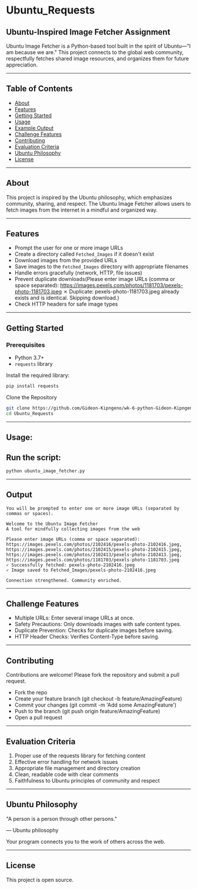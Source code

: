 # Ubuntu_Requests

## Ubuntu-Inspired Image Fetcher Assignment 

Ubuntu Image Fetcher is a Python-based tool built in the spirit of Ubuntu—"I am because we are." This project connects to the global web community, respectfully fetches shared image resources, and organizes them for future appreciation.

---

## Table of Contents

- [About](#about)
- [Features](#features)
- [Getting Started](#getting-started)
- [Usage](#usage)
- [Example Output](#example-output)
- [Challenge Features](#challenge-features)
- [Contributing](#contributing)
- [Evaluation Criteria](#evaluation-criteria)
- [Ubuntu Philosophy](#ubuntu-philosophy)
- [License](#license)

---

## About

This project is inspired by the Ubuntu philosophy, which emphasizes community, sharing, and respect. The Ubuntu Image Fetcher allows users to fetch images from the internet in a mindful and organized way.

---

## Features

- Prompt the user for one or more image URLs
- Create a directory called `Fetched_Images` if it doesn't exist
- Download images from the provided URLs
- Save images to the `Fetched_Images` directory with appropriate filenames
- Handle errors gracefully (network, HTTP, file issues)
- Prevent duplicate downloads(Please enter image URLs (comma or space separated): https://images.pexels.com/photos/1181703/pexels-photo-1181703.jpeg
✗ Duplicate: pexels-photo-1181703.jpeg already exists and is identical. Skipping download.)
- Check HTTP headers for safe image types

---

## Getting Started

### Prerequisites

- Python 3.7+
- `requests` library

Install the required library:

````bash
pip install requests
````

Clone the Repository
```` bash
git clone https://github.com/Gideon-Kipngeno/wk-6-python-Gideon-Kipngeno_Ubuntu_Requests.git
cd Ubuntu_Requests
````
---

## Usage: 

## Run the script:
```` bash
python ubuntu_image_fetcher.py
````
---

## Output

    You will be prompted to enter one or more image URLs (separated by commas or spaces).

    Welcome to the Ubuntu Image Fetcher
    A tool for mindfully collecting images from the web

    Please enter image URLs (comma or space separated): https://images.pexels.com/photos/2102416/pexels-photo-2102416.jpeg, https://images.pexels.com/photos/2102415/pexels-photo-2102415.jpeg, https://images.pexels.com/photos/2102413/pexels-photo-2102413.jpeg, https://images.pexels.com/photos/1181703/pexels-photo-1181703.jpeg
    ✓ Successfully fetched: pexels-photo-2102416.jpeg
    ✓ Image saved to Fetched_Images/pexels-photo-2102416.jpeg

    Connection strengthened. Community enriched.
---

## Challenge Features

- Multiple URLs: Enter several image URLs at once.
- Safety Precautions: Only downloads images with safe content types.
- Duplicate Prevention: Checks for duplicate images before saving.
- HTTP Header Checks: Verifies Content-Type before saving.

---

## Contributing

Contributions are welcome! Please fork the repository and submit a pull request.

- Fork the repo
- Create your feature branch (git checkout -b feature/AmazingFeature)
- Commit your changes (git commit -m 'Add some AmazingFeature')
- Push to the branch (git push origin feature/AmazingFeature)
- Open a pull request

---

## Evaluation Criteria 

1. Proper use of the requests library for fetching content
2. Effective error handling for network issues
3. Appropriate file management and directory creation
4. Clean, readable code with clear comments
5. Faithfulness to Ubuntu principles of community and respect

---

## Ubuntu Philosophy 

"A person is a person through other persons."

— Ubuntu philosophy

Your program connects you to the work of others across the web.

---

## License

This project is open source.